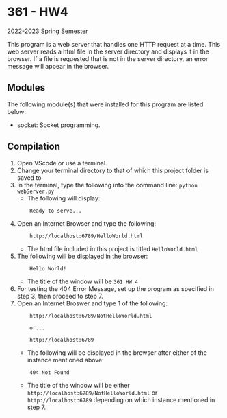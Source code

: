 # 361 - HW4

2022-2023 Spring Semester

This program is a web server that handles one HTTP request at a time. This web server reads a html file in the server directory and displays it in the browser. If a file is requested that is not in the server directory, an error message will appear in the browser. 

## Modules
The following module(s) that were installed for this program are listed below: 
- socket: Socket programming. 

## Compilation
1. Open VScode or use a terminal.  
2. Change your terminal directory to that of which this project folder is saved to
3. In the terminal, type the following into the command line: 
    ```python webServer.py```
   * The following will display: 
    ```
        Ready to serve...
    ```
4. Open an Internet Browser and type the following: 
    ```
        http://localhost:6789/HelloWorld.html
    ```
   * The html file included in this project is titled ```HelloWorld.html```
5. The following will be displayed in the browser: 
    ```
        Hello World!
    ```
   * The title of the window will be ```361 HW 4```
6. For testing the 404 Error Message, set up the program as specified in step 3, then proceed to step 7.
7. Open an Internet Broswer and type 1 of the following: 
    ```
        http://localhost:6789/NotHelloWorld.html

        or...

        http://localhost:6789
    ```
   * The following will be displayed in the browser after either of the instance mentioned above: 
    ```
        404 Not Found
    ```
   * The title of the window will be either ```http://localhost:6789/NotHelloWorld.html``` or ```http://localhost:6789``` depending on which instance mentioned in step 7. 